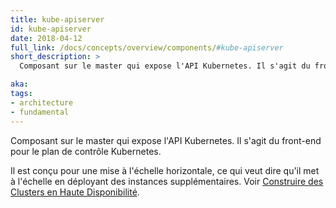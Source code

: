 ```yaml
---
title: kube-apiserver
id: kube-apiserver
date: 2018-04-12
full_link: /docs/concepts/overview/components/#kube-apiserver
short_description: >
  Composant sur le master qui expose l'API Kubernetes. Il s'agit du front-end pour le plan de contrôle Kubernetes.

aka:
tags:
- architecture
- fundamental
---
```

 Composant sur le master qui expose l'API Kubernetes. Il s'agit du front-end pour le plan de contrôle Kubernetes.

<!--more-->

Il est conçu pour une mise à l'échelle horizontale, ce qui veut dire qu'il met à l'échelle en déployant des instances supplémentaires. Voir [Construire des Clusters en Haute Disponibilité](/docs/admin/high-availability/).

